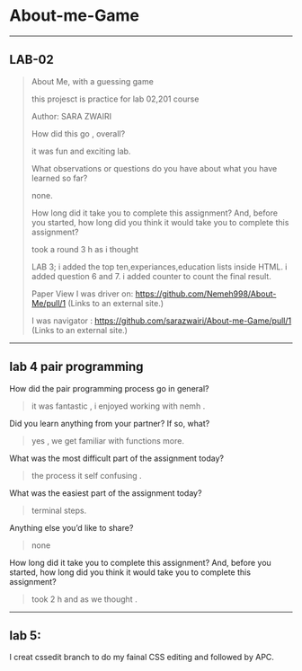 # About-me-Game

___

## LAB-02
>
>About Me, with a guessing game
>
>this projesct is practice for lab 02,201 course
>
>Author: SARA ZWAIRI
>
>>
>How did this go , overall?
>
>it was fun and exciting lab.
>>
>What observations or questions do you have about what you have learned so far?
>
>none.
>>
>How long did it take you to complete this assignment? And, before you started, how long did you think it would take you to complete this assignment?
>>
>took a round 3 h as i thought
>>
>LAB 3;
>i added the top ten,experiances,education lists inside HTML.
>i added question 6 and 7.
>i added counter to count the final result.
>
>Paper View
>I was driver on:
><https://github.com/Nemeh998/About-Me/pull/1> (Links to an external site.)
>
>I was navigator :
><https://github.com/sarazwairi/About-me-Game/pull/1> (Links to an external site.)

___

## lab 4 pair programming

How did the pair programming process go in general?
> it was fantastic , i enjoyed working with nemh .

Did you learn anything from your partner? If so, what?
> yes , we get familiar with functions more.

What was the most difficult part of the assignment today?
> the process it self confusing .

What was the easiest part of the assignment today?
> terminal steps.

Anything else you’d like to share?
> none

How long did it take you to complete this assignment? And, before you started, how long did you think it would take you to complete this assignment?
>took 2 h and as we thought .
___

## lab 5:

I creat cssedit branch to do my fainal CSS editing and followed by APC.